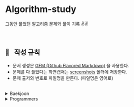 # Algorithm-study
그동안 풀었던 알고리즘 문제와 풀이 기록 ✌️✌️

<br/>

## 📌 &nbsp; 작성 규칙

- 문서 생성은 [GFM (Github Flavored Markdown)](https://help.github.com/en/github/writing-on-github) 을 사용한다.
- 문제를 다 풀었다는 화면캡쳐는 [screenshots](https://github.com/ChoiEunji0114/Algorithm-study/tree/master/posts/screenshots) 폴더에 저장한다. 
- 문제 출저와 번호로 파일명을 만든다. (파일명은 영어로)

<br/>

<details>
  <summary> Baekjoon </summary>

 <br/>

- [2178: 미로탐색](https://github.com/ChoiEunji0114/Algorithm-study/blob/master/posts/boj-2178.md)
- [2667: 단지번호 붙이기](https://github.com/ChoiEunji0114/Algorithm-study/blob/master/posts/boj-2667.md)
- [7576: 토마토](https://github.com/ChoiEunji0114/Algorithm-study/blob/master/posts/boj-7576.md)
- [1260: DFS와 BFS](https://github.com/ChoiEunji0114/Algorithm-study/blob/master/posts/boj-1260.md)
- [1697: 숨바꼭질](https://github.com/ChoiEunji0114/Algorithm-study/blob/master/posts/boj-1697.md)
- [1463: 1로 만들기](https://github.com/ChoiEunji0114/Algorithm-study/blob/master/posts/boj-1463.md)
- [9095: 1 2 3 더하기](https://github.com/ChoiEunji0114/Algorithm-study/blob/master/posts/boj-9095.md)
- [1003: 피보나치 함수](https://github.com/ChoiEunji0114/Algorithm-study/blob/master/posts/boj-1003.md)
- [2579: 계단 오르기](https://github.com/ChoiEunji0114/Algorithm-study/blob/master/posts/boj-2579.md)
- [1149: RGB거리](https://github.com/ChoiEunji0114/Algorithm-study/blob/master/posts/boj-1149.md)
- [1012: 유기농 배추](https://github.com/ChoiEunji0114/Algorithm-study/blob/master/posts/boj-1012.md)
- [11403: 경로 찾기](https://github.com/ChoiEunji0114/Algorithm-study/blob/master/posts/boj-11403.md)
- [11724: 연결 요소의 개수](https://github.com/ChoiEunji0114/Algorithm-study/blob/master/posts/boj-11724.md)
- [2583: 영역 구하기](https://github.com/ChoiEunji0114/Algorithm-study/blob/master/posts/boj-2583.md)
- [2468: 안전 영역](https://github.com/ChoiEunji0114/Algorithm-study/blob/master/posts/boj-2468.md)
- [7562: 나이트의 이동](https://github.com/ChoiEunji0114/Algorithm-study/blob/master/posts/boj-7562.md)
- [10026: 적록색약](https://github.com/ChoiEunji0114/Algorithm-study/blob/master/posts/boj-10026.md)
- [1389: 케빈 베이컨의 6단계 법칙](https://github.com/ChoiEunji0114/Algorithm-study/blob/master/posts/boj-1389.md)
- [2644: 촌수계산](https://github.com/ChoiEunji0114/Algorithm-study/blob/master/posts/boj-2644.md)
- [1987: 알파벳](https://github.com/ChoiEunji0114/Algorithm-study/blob/master/posts/boj-1987.md)
- [2206: 벽 부수고 이동하기](https://github.com/ChoiEunji0114/Algorithm-study/blob/master/posts/boj-2206.md)
- [2573: 빙산](https://github.com/ChoiEunji0114/Algorithm-study/blob/master/posts/boj-2573.md)
- [2146: 다리 만들기](https://github.com/ChoiEunji0114/Algorithm-study/blob/master/posts/boj-2146.md)
- [2309: 일곱 난쟁이](https://github.com/ChoiEunji0114/Algorithm-study/blob/master/posts/boj-2309.md)
- [14501: 퇴사](https://github.com/ChoiEunji0114/Algorithm-study/blob/master/posts/boj-14501.md)
- [9466: 텀 프로젝트](https://github.com/ChoiEunji0114/Algorithm-study/blob/master/posts/boj-9466.md)
- [14502: 연구소](https://github.com/ChoiEunji0114/Algorithm-study/blob/master/posts/boj-14502.md)
- [1929: 소수 구하기](https://github.com/ChoiEunji0114/Algorithm-study/blob/master/posts/boj-1929.md)
- [11399: ATM](https://github.com/ChoiEunji0114/Algorithm-study/blob/master/posts/boj-11399.md)
- [11047: 동전0](https://github.com/ChoiEunji0114/Algorithm-study/blob/master/posts/boj-11047.md)
- [1931: 회의실배정](https://github.com/ChoiEunji0114/Algorithm-study/blob/master/posts/boj-1931.md)
- [5585: 거스름돈](https://github.com/ChoiEunji0114/Algorithm-study/blob/master/posts/boj-5585.md)
- [2217: 로프](https://github.com/ChoiEunji0114/Algorithm-study/blob/master/posts/boj-2217.md)
- [1932: 정수 삼각형](https://github.com/ChoiEunji0114/Algorithm-study/blob/master/posts/boj-1932.md)
- [2156: 포도주 시식](https://github.com/ChoiEunji0114/Algorithm-study/blob/master/posts/boj-2156.md)
- [1912: 연속합](https://github.com/ChoiEunji0114/Algorithm-study/blob/master/posts/boj-1912.md)
- [11559: Puyo puyo](https://github.com/ChoiEunji0114/Algorithm-study/blob/master/posts/boj-11559.md)
- [1182: 부분 수열의 합](https://github.com/ChoiEunji0114/Algorithm-study/blob/master/posts/boj-1182.md)
- [2606 : 바이러스](https://github.com/ChoiEunji0114/Algorithm-study/blob/master/posts/boj-2606.md)
- [4963 : 섬의 개수](https://github.com/ChoiEunji0114/Algorithm-study/blob/master/posts/boj-4963.md)
- [2748 : 피보나치 수 2](https://github.com/choidam/Algorithm-study/blob/master/posts/boj-2748.md)
- [11053 : 가장 긴 증가하는 부분 수열](https://github.com/choidam/Algorithm-study/blob/master/posts/boj-11053.md)
- [1753 : 최단경로](https://github.com/choidam/Algorithm-study/blob/master/posts/boj-1753.md)
- [1916 : 최소비용 구하기](https://github.com/choidam/Algorithm-study/blob/master/posts/boj-1916.md)
- [10870 : 피보나치수 5](https://github.com/choidam/Algorithm-study/blob/master/posts/boj-10870.md)
- [11725 : 트리의 부모 찾기](https://github.com/choidam/Algorithm-study/blob/master/posts/boj-11725.md)
- [3055 : 탈출](https://github.com/choidam/Algorithm-study/blob/master/posts/boj-3055.md)
- [2589 : 보물섬](https://github.com/choidam/Algorithm-study/blob/master/posts/boj-2589.md)
- [2839 : 설탕 배달](https://github.com/choidam/Algorithm-study/blob/master/posts/boj-2839.md)
- [16236 : 아기 상어](https://github.com/choidam/Algorithm-study/blob/master/posts/boj-16236.md)
- [11052 : 카드 구매하기](https://github.com/choidam/Algorithm-study/blob/master/posts/boj-11052.md)
- [2798 : 블랙잭](https://github.com/choidam/Algorithm-study/blob/master/posts/boj-2798.md)
- [1937 : 욕심쟁이 판다](https://github.com/choidam/Algorithm-study/blob/master/posts/boj-1937.md)
- [2231 : 분해합](https://github.com/choidam/Algorithm-study/blob/master/posts/boj-2231.md)
- [10451 : 순열 사이클](https://github.com/choidam/Algorithm-study/blob/master/posts/boj-10451.md)
- [13460 : 구슬 탈출2](https://github.com/choidam/Algorithm-study/blob/master/posts/boj-13460.md)
- [1541 : 잃어버린 괄호](https://github.com/choidam/Algorithm-study/blob/master/posts/boj-1541.md)
- [1167 : 트리의 지름](https://github.com/choidam/Algorithm-study/blob/master/posts/boj-1167.md)
- [2529 : 부등호](https://github.com/choidam/Algorithm-study/blob/master/posts/boj-2529.md)

</details>

<details>
  <summary> Programmers </summary>

 <br/>

- [가운데 글자 가져오기](https://github.com/ChoiEunji0114/Algorithm-study/blob/master/posts/programmers_12903.md)
- [완주하지 못한 선수](https://github.com/ChoiEunji0114/Algorithm-study/blob/master/posts/programmers_42576.md)
- [두 정수 사이의 합](https://github.com/ChoiEunji0114/Algorithm-study/blob/master/posts/programmers_12912.md)
- [모의고사](https://github.com/ChoiEunji0114/Algorithm-study/blob/master/posts/programmers_42840.md)
- [2016년](https://github.com/ChoiEunji0114/Algorithm-study/blob/master/posts/programmers_12901.md)
- [k번째수](https://github.com/ChoiEunji0114/Algorithm-study/blob/master/posts/programmers_42748.md)
- [서울에서 김서방 찾기](https://github.com/ChoiEunji0114/Algorithm-study/blob/master/posts/programmers_12919.md)
- [체육복](https://github.com/ChoiEunji0114/Algorithm-study/blob/master/posts/programmers_42862.md)
- [수박수박수박수박수?](https://github.com/ChoiEunji0114/Algorithm-study/blob/master/posts/programmers_12922.md)
- [문자열을 정수로](https://github.com/ChoiEunji0114/Algorithm-study/blob/master/posts/programmers_12925.md)
- [2020 카카오공채 문자열 압축](https://github.com/ChoiEunji0114/Algorithm-study/blob/master/posts/programmers_60057.md)
- [2018 kakao blind recruiment 1차 비밀지도](https://github.com/ChoiEunji0114/Algorithm-study/blob/master/posts/programmers_17681.md)
- [2018 kakao blind recruiment 1차 다트게임](https://github.com/ChoiEunji0114/Algorithm-study/blob/master/posts/programmers_17682.md)
- [2019 kakao blind recruiment 실패율](https://github.com/ChoiEunji0114/Algorithm-study/blob/master/posts/programmers_42889.md)
- [서머코딩/윈터코딩(~2018) 예산](https://github.com/ChoiEunji0114/Algorithm-study/blob/master/posts/programmers_42889.md)
- [기능개발](https://github.com/ChoiEunji0114/Algorithm-study/blob/master/posts/programmers_42586.md)
- [프린터](https://github.com/ChoiEunji0114/Algorithm-study/blob/master/posts/programmers_42587.md)
- [탑](https://github.com/ChoiEunji0114/Algorithm-study/blob/master/posts/programmers_42588.md)
- [주식가격](https://github.com/ChoiEunji0114/Algorithm-study/blob/master/posts/programmers_42584.md)
- [전화번호 목록](https://github.com/ChoiEunji0114/Algorithm-study/blob/master/posts/programmers_42577.md)
- [최댓값과 최솟값](https://github.com/ChoiEunji0114/Algorithm-study/blob/master/posts/programmers_12939.md)
- [H index](https://github.com/ChoiEunji0114/Algorithm-study/blob/master/posts/programmers_42747.md)
- [124 나라의 숫자](https://github.com/ChoiEunji0114/Algorithm-study/blob/master/posts/programmers_12899.md)
- [가장 큰 수](https://github.com/ChoiEunji0114/Algorithm-study/blob/master/posts/programmers_42746.md)
- [타겟 넘버](https://github.com/ChoiEunji0114/Algorithm-study/blob/master/posts/programmers_43165.md)
- [카펫](https://github.com/ChoiEunji0114/Algorithm-study/blob/master/posts/programmers_42842.md)
- [다음 큰 숫자](https://github.com/ChoiEunji0114/Algorithm-study/blob/master/posts/programmers_12911.md)
- [서머코딩/윈터코딩(~2018) 스킬트리](https://github.com/ChoiEunji0114/Algorithm-study/blob/master/posts/programmers_49993.md)
- [숫자의 표현](https://github.com/ChoiEunji0114/Algorithm-study/blob/master/posts/programmers_12924.md)
- [땅 따먹기](https://github.com/ChoiEunji0114/Algorithm-study/blob/master/posts/programmers_12913.md)
- [위장](https://github.com/ChoiEunji0114/Algorithm-study/blob/master/posts/programmers_42578.md)
- [큰 수 만들기](https://github.com/ChoiEunji0114/Algorithm-study/blob/master/posts/programmers_42883.md)
- [JadenCase 문자열 만들기](https://github.com/ChoiEunji0114/Algorithm-study/blob/master/posts/programmers_12951.md)
- [2017 카카오예선 카카오프렌즈 컬러링북](https://github.com/ChoiEunji0114/Algorithm-study/blob/master/posts/programmers_1829.md)
- [소수 찾기](https://github.com/ChoiEunji0114/Algorithm-study/blob/master/posts/programmers_42839.md)
- [서머코딩/윈터코딩(2019) 멀쩡한 사각형](https://github.com/ChoiEunji0114/Algorithm-study/blob/master/posts/programmers_62048.md)
- [N개의 최소공배수](https://github.com/ChoiEunji0114/Algorithm-study/blob/master/posts/programmers_12953.md)
- [올바른 괄호](https://github.com/ChoiEunji0114/Algorithm-study/blob/master/posts/programmers_12909.md)
- [행렬의 곱셈](https://github.com/ChoiEunji0114/Algorithm-study/blob/master/posts/programmers_12949.md)
- [더 맵게](https://github.com/ChoiEunji0114/Algorithm-study/blob/master/posts/programmers_42626.md)
- [구명보트](https://github.com/ChoiEunji0114/Algorithm-study/blob/master/posts/programmers_42885.md)
- [나누어 떨어지는 숫자 배열](https://github.com/ChoiEunji0114/Algorithm-study/blob/master/posts/programmers_12910.md)
- [같은숫자](https://github.com/ChoiEunji0114/Algorithm-study/blob/master/posts/programmers_12906.md)
- [2019 카카오 인턴십 : 크레인 인형뽑기 게임 ](https://github.com/ChoiEunji0114/Algorithm-study/blob/master/posts/programmers_64601.md)
- [하샤드 수 ](https://github.com/ChoiEunji0114/Algorithm-study/blob/master/posts/programmers_12947.md)
- [2020 카카오 인턴십 : 키패드 누르기 ](https://github.com/ChoiEunji0114/Algorithm-study/blob/master/posts/programmers_67256.md)
- [다리를 지나는 트럭 ](https://github.com/ChoiEunji0114/Algorithm-study/blob/master/posts/programmers_42583.md)
- [2017 팁스타운 : 짝지어 제거하기](https://github.com/ChoiEunji0114/Algorithm-study/blob/master/posts/programmers_12973.md)
- [Summer/Winter Coding(~2018) : 점프와 순간 이동](https://github.com/ChoiEunji0114/Algorithm-study/blob/master/posts/programmers_12980.md)
- [Summer/Winter Coding(~2018) : 영어 끝말잇기 이동](https://github.com/ChoiEunji0114/Algorithm-study/blob/master/posts/programmers_12981.md)
- [Summer/Winter Coding(~2018) : 소수 만들기](https://github.com/choidam/Algorithm-study/blob/master/posts/programmers_12977.md)
- [2018 kakao blind recruiment : 뉴스 클러스팅](https://github.com/choidam/Algorithm-study/blob/master/posts/programmers_17677.md)
- [2019 kakao blind recruiment : 오픈채팅방](https://github.com/choidam/Algorithm-study/blob/master/posts/programmers_42888.md)
- [2017 팁스타운 : 예상 대진표](https://github.com/choidam/Algorithm-study/blob/master/posts/programmers_12985.md)
- [2018 kakao blind recruiment : 프렌즈 4블록](https://github.com/choidam/Algorithm-study/blob/master/posts/programmers_17679.md)
- [2018 kakao blind recruiment 3차 : 방금그곡](https://github.com/choidam/Algorithm-study/blob/master/posts/programmers_17683.md)
- [2018 kakao blind recruiment : 캐시](https://github.com/choidam/Algorithm-study/blob/master/posts/programmers_17680.md)
- [2018 kakao blind recruiment : 파일명 정렬](https://github.com/choidam/Algorithm-study/blob/master/posts/programmers_17686.md)
- [2018 kakao blind recruiment : 압축](https://github.com/choidam/Algorithm-study/blob/master/posts/programmers_17684.md)
- [2020 kakao blind recruiment : 괄호 변환](https://github.com/choidam/Algorithm-study/blob/master/posts/programmers_60058.md)
- [네트워크](https://github.com/choidam/Algorithm-study/blob/master/posts/programmers_43162.md)
- [단어 변환](https://github.com/choidam/Algorithm-study/blob/master/posts/programmers_43163.md)
- [두 개 뽑아서 더하기](https://github.com/choidam/Algorithm-study/blob/master/posts/programmers_68644.md)
- [내적](https://github.com/choidam/Algorithm-study/blob/master/posts/programmers_70128.md)
- [3진법 뒤집기](https://github.com/choidam/Algorithm-study/blob/master/posts/programmers_68935.md)
- [2019 카카오 개발자 겨울 인턴십 : 튜플](https://github.com/choidam/Algorithm-study/blob/master/posts/programmers_64065.md)

</details>

